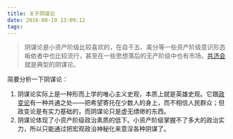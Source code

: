 ```yaml
---
title: 关于阴谋论
date: 2016-08-19 13:09:12
tags:
---
```


>阴谋论是小资产阶级比较喜欢的，在自干五、美分等一些资产阶级意识形态皈依者中也比较流行，甚至在一些思想落后的无产阶级中也有市场。[共济会](/2016/%E4%BB%80%E4%B9%88%E6%98%AF%E5%85%B1%E6%B5%8E%E4%BC%9A%EF%BC%9F/)就是典型的阴谋论。

简要分析一下阴谋论：

1. 阴谋论实际上是一种形而上学的唯心主义史观，本质上就是英雄史观。它跟[政变论](/2016/%E4%BB%80%E4%B9%88%E6%98%AF%E6%94%BF%E5%8F%98/)有一种共通之处——把希望寄托在少数人的身上，而不相信人民群众；但政变论是有实力基础的，而阴谋论只是虚无缥缈的东西。
2. 阴谋论体现了小资产阶级政治素质的低下。小资产阶级掌握不了多大的政治实力，所以只能通过把宏观政治神秘化来意淫各种阴谋了。
